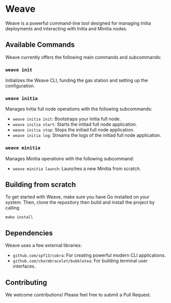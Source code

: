 # Weave

Weave is a powerful command-line tool designed for managing Initia deployments and interacting with Initia and Minitia nodes.

## Available Commands

Weave currently offers the following main commands and subcommands:

### `weave init`

Initializes the Weave CLI, funding the gas station and setting up the configuration.

### `weave initia`

Manages Initia full node operations with the following subcommands:

- `weave initia init`: Bootstraps your Initia full node.
- `weave initia start`: Starts the initiad full node application.
- `weave initia stop`: Stops the initiad full node application.
- `weave initia log`: Streams the logs of the initiad full node application.

### `weave minitia`

Manages Minitia operations with the following subcommand:

- `weave minitia launch`: Launches a new Minitia from scratch.

## Building from scratch

To get started with Weave, make sure you have Go installed on your system. Then, clone the repository then build and install the project by calling

```
make install
```

## Dependencies

Weave uses a few external libraries:

- `github.com/spf13/cobra`: For creating powerful modern CLI applications.
- `github.com/charmbracelet/bubbletea`: For building terminal user interfaces.

## Contributing

We welcome contributions! Please feel free to submit a Pull Request.
